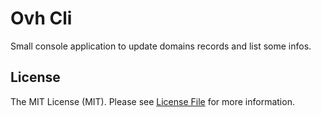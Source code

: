 # Ovh Cli

Small console application to update domains records and list some infos.

## License

The MIT License (MIT). Please see [License File](LICENSE.md) for more information.
